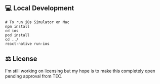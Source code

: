## 💻 Local Development

```
# To run iOs Simulator on Mac
npm install
cd ios
pod install
cd ../
react-native run-ios
```

## ⚖️ License

I'm still working on licensing but my hope is to make this completely open pending approval from TEC.
